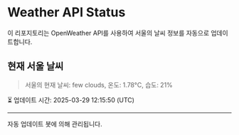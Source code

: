 
# Weather API Status

이 리포지토리는 OpenWeather API를 사용하여 서울의 날씨 정보를 자동으로 업데이트합니다.

## 현재 서울 날씨
> 서울의 현재 날씨: few clouds, 온도: 1.78°C, 습도: 21%

⏳ 업데이트 시간: 2025-03-29 12:15:50 (UTC)

---
자동 업데이트 봇에 의해 관리됩니다.
